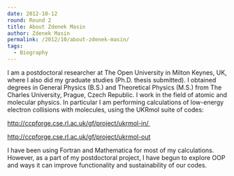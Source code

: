 ```yaml
---
date: 2012-10-12
round: Round 2
title: About Zdenek Masin
author: Zdenek Masin
permalink: /2012/10/about-zdenek-masin/
tags:
  - Biography
---
```

I am a postdoctoral researcher at The Open University in Milton Keynes, UK, where I also did my graduate studies (Ph.D. thesis submitted). I obtained degrees in General Physics (B.S.) and Theoretical Physics (M.S.) from The Charles University, Prague, Czech Republic. I work in the field of atomic and molecular physics. In particular I am performing calculations of low-energy electron collisions with molecules, using the UKRmol suite of codes:

<a title="UKRmol-In" href="http://ccpforge.cse.rl.ac.uk/gf/project/ukrmol-in/" target="_blank">http://ccpforge.cse.rl.ac.uk/gf/project/ukrmol-in/ </a>

<a title="UKRmol-out" href="http://ccpforge.cse.rl.ac.uk/gf/project/ukrmol-out" target="_blank">http://ccpforge.cse.rl.ac.uk/gf/project/ukrmol-out</a>

I have been using Fortran and Mathematica for most of my calculations. However, as a part of my postdoctoral project, I have begun to explore OOP and ways it can improve functionality and sustainability of our codes.
